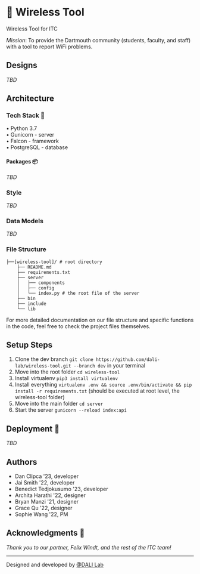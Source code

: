 # 📡 Wireless Tool

Wireless Tool for ITC

*Mission*: To provide the Dartmouth community (students, faculty, and staff) with a tool to report WiFi problems.

## Designs
*TBD*

## Architecture
### Tech Stack 🥞
• Python 3.7\
• Gunicorn - server\
• Falcon - framework\
• PostgreSQL - database

#### Packages 📦
*TBD*

### Style
*TBD*

### Data Models
*TBD*

### File Structure

```
├──[wireless-tool]/ # root directory
    ├── README.md
    ├── requirements.txt
    ├── server
    │   ├── components
    │   ├── config
    │   └── index.py # the root file of the server
    ├── bin        
    ├── include
    └── lib
```

For more detailed documentation on our file structure and specific functions in the code, feel free to check the project files themselves.

## Setup Steps 
1. Clone the dev branch `git clone https://github.com/dali-lab/wireless-tool.git --branch dev` in your terminal
2. Move into the root folder `cd wireless-tool`
4. Install virtualenv `pip3 install virtualenv`
3. Install everything `virtualenv .env && source .env/bin/activate && pip install -r requirements.txt` (should be executed at root level, the wireless-tool folder)
4. Move into the main folder `cd server`
5. Start the server `gunicorn --reload index:api`

## Deployment 🚀
*TBD*

## Authors
* Dan Clipca '23, developer
* Jai Smith '22, developer
* Benedict Tedjokusumo '23, developer
* Archita Harathi '22, designer
* Bryan Manzi '21, designer
* Grace Qu '22, designer
* Sophie Wang '22, PM

## Acknowledgments 🤝
*Thank you to our partner, Felix Windt, and the rest of the ITC team!*

---
Designed and developed by [@DALI Lab](https://github.com/dali-lab)

